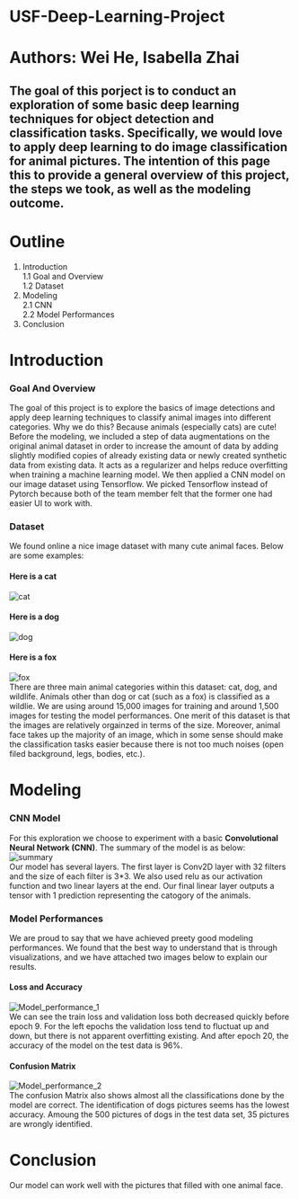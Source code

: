 # USF-Deep-Learning-Project

# Authors: Wei He, Isabella Zhai
## The goal of this porject is to conduct an exploration of some basic deep learning techniques for object detection and classification tasks. Specifically, we would love to apply deep learning to do image classification for animal pictures. The intention of this page this to provide a general overview of this project, the steps we took, as well as the modeling outcome.

# Outline
1. Introduction<br />
  1.1 Goal and Overview<br />
  1.2 Dataset<br />
2. Modeling<br />
  2.1 CNN<br />
  2.2 Model Performances<br />
3. Conclusion <br />

# Introduction
### Goal And Overview
The goal of this project is to explore the basics of image detections and apply deep learning techniques to classify animal images into different categories. Why we do this? Because animals (especially cats) are cute! Before the modeling, we included a step of data augmentations on the original animal dataset in order to increase the amount of data by adding slightly modified copies of already existing data or newly created synthetic data from existing data. It acts as a regularizer and helps reduce overfitting when training a machine learning model. We then applied a CNN model on our image dataset using Tensorflow. We picked Tensorflow instead of Pytorch because both of the team member felt that the former one had easier UI to work with. <br />

### Dataset
We found online a nice image dataset with many cute animal faces. Below are some examples: <br />
#### Here is a cat <br />
![cat](cat.png) <br />
#### Here is a dog <br />
![dog](dog.png) <br />
#### Here is a fox <br />
![fox](fox.png) <br />
There are three main animal categories within this dataset: cat, dog, and wildlife. Animals other than dog or cat (such as a fox) is classified as a wildlie. We are using around 15,000 images for training and around 1,500 images for testing the model performances. One merit of this dataset is that the images are relatively orgainzed in terms of the size. Moreover, animal face takes up the majority of an image, which in some sense should make the classification tasks easier because there is not too much noises (open filed background, legs, bodies, etc.).

# Modeling
### CNN Model
For this exploration we choose to experiment with a basic **Convolutional Neural Network (CNN)**. The summary of the model is as below:<br />
![summary](summary.png) <br />
Our model has several layers. The first layer is Conv2D layer with 32 filters and the size of each filter is 3*3.  We also used relu as our activation function and two linear layers at the end. Our final linear layer outputs a tensor with 1 prediction representing the catogory of the animals.
### Model Performances
We are proud to say that we have achieved preety good modeling performances. We found that the best way to understand that is through visualizations, and we have attached two images below to explain our results.
#### Loss and Accuracy
![Model_performance_1](model_performance_1.jpg)<br />
We can see the train loss and validation loss both decreased quickly before epoch 9. For the left epochs the validation loss tend to fluctuat up and down, but there is not apparent overfitting existing. And after epoch 20, the accuracy of the model on the test data is 96%.

#### Confusion Matrix
![Model_performance_2](model_performance_2.jpg)<br />
The confusion Matrix also shows almost all the classifications done by the model are correct. The identification of dogs pictures seems has the lowest accuracy. Amoung the 500 pictures of dogs in the test data set, 35 pictures are wrongly identified.

# Conclusion
Our model can work well with the pictures that filled with one animal face. 
